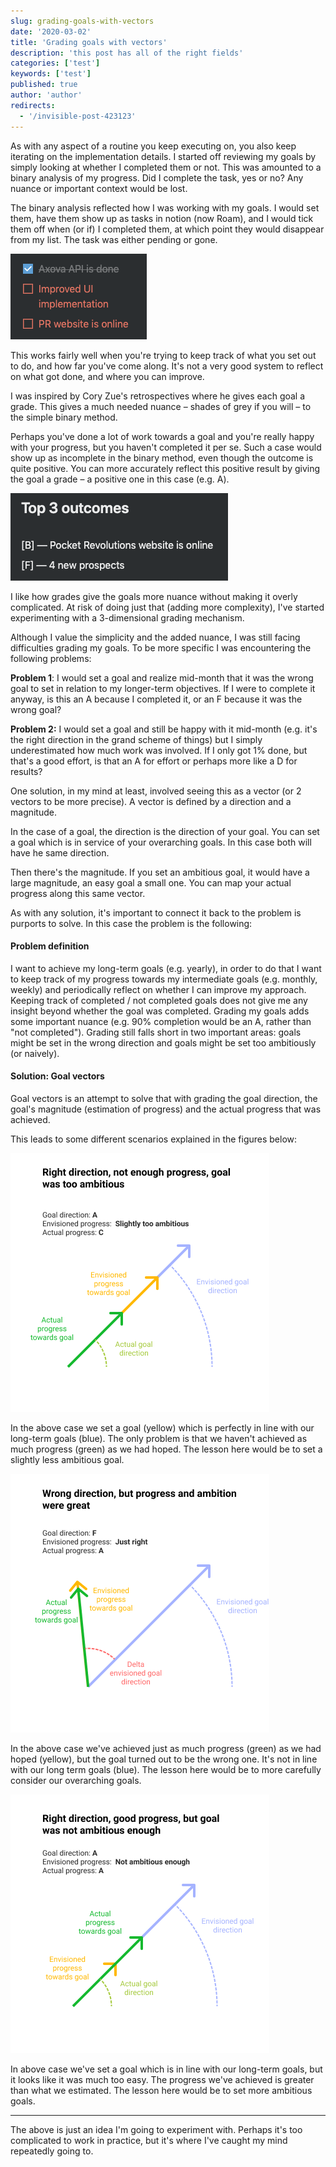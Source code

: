 ```yaml
---
slug: grading-goals-with-vectors
date: '2020-03-02'
title: 'Grading goals with vectors'
description: 'this post has all of the right fields'
categories: ['test']
keywords: ['test']
published: true
author: 'author'
redirects:
  - '/invisible-post-423123'
---
```


As with any aspect of a routine you keep executing on, you also keep iterating on the implementation details. I started off reviewing my goals by simply looking at whether I completed them or not. This was amounted to a binary analysis of my progress. Did I complete the task, yes or no? Any nuance or important context would be lost.

The binary analysis reflected how I was working with my goals. I would set them, have them show up as tasks in notion (now Roam), and I would tick them off when (or if) I completed them, at which point they would disappear from my list. The task was either pending or gone.

[![](./images/Screenshot-2020-03-02-at-14.11.53.png)](https://jessems.com/wp-content/uploads/2020/03/Screenshot-2020-03-02-at-14.11.53.png)

This works fairly well when you're trying to keep track of what you set out to do, and how far you've come along. It's not a very good system to reflect on what got done, and where you can improve.

I was inspired by Cory Zue's retrospectives where he gives each goal a grade. This gives a much needed nuance – shades of grey if you will – to the simple binary method.

Perhaps you've done a lot of work towards a goal and you're really happy with your progress, but you haven't completed it per se. Such a case would show up as incomplete in the binary method, even though the outcome is quite positive. You can more accurately reflect this positive result by giving the goal a grade – a positive one in this case (e.g. A).

[![](./images/Screenshot-2020-03-02-at-14.18.34.png)](https://jessems.com/wp-content/uploads/2020/03/Screenshot-2020-03-02-at-14.18.34.png)

I like how grades give the goals more nuance without making it overly complicated. At risk of doing just that (adding more complexity), I've started experimenting with a 3-dimensional grading mechanism.

Although I value the simplicity and the added nuance, I was still facing difficulties grading my goals. To be more specific I was encountering the following problems:

**Problem 1**: I would set a goal and realize mid-month that it was the wrong goal to set in relation to my longer-term objectives. If I were to complete it anyway, is this an A because I completed it, or an F because it was the wrong goal?

**Problem 2:** I would set a goal and still be happy with it mid-month (e.g. it's the right direction in the grand scheme of things) but I simply underestimated how much work was involved. If I only got 1% done, but that's a good effort, is that an A for effort or perhaps more like a D for results?

One solution, in my mind at least, involved seeing this as a vector (or 2 vectors to be more precise). A vector is defined by a direction and a magnitude.

In the case of a goal, the direction is the direction of your goal. You can set a goal which is in service of your overarching goals. In this case both will have he same direction.

Then there's the magnitude. If you set an ambitious goal, it would have a large magnitude, an easy goal a small one. You can map your actual progress along this same vector.

As with any solution, it's important to connect it back to the problem is purports to solve. In this case the problem is the following:

#### Problem definition

I want to achieve my long-term goals (e.g. yearly), in order to do that I want to keep track of my progress towards my intermediate goals (e.g. monthly, weekly) and periodically reflect on whether I can improve my approach. Keeping track of completed / not completed goals does not give me any insight beyond whether the goal was completed. Grading my goals adds some important nuance (e.g. 90% completion would be an A, rather than "not completed"). Grading still falls short in two important areas: goals might be set in the wrong direction and goals might be set too ambitiously (or naively).

#### Solution: Goal vectors

Goal vectors is an attempt to solve that with grading the goal direction, the  goal's magnitude (estimation of progress) and the actual progress that was achieved.

This leads to some different scenarios explained in the figures below:

[![](./images/goalvectors1.png)](https://jessems.com/wp-content/uploads/2020/03/goalvectors1.png)

In the above case we set a goal (yellow) which is perfectly in line with our long-term goals (blue). The only problem is that we haven't achieved as much progress (green) as we had hoped. The lesson here would be to set a slightly less ambitious goal.

[![](./images/goalvectors2.png)](https://jessems.com/wp-content/uploads/2020/03/goalvectors2.png)

In the above case we've achieved just as much progress (green) as we had hoped (yellow), but the goal turned out to be the wrong one. It's not in line with our long term goals (blue). The lesson here would be to more carefully consider our overarching goals.

[![](./images/goalvectors3.png)](https://jessems.com/wp-content/uploads/2020/03/goalvectors3.png)

In above case we've set a goal which is in line with our long-term goals, but it looks like it was much too easy. The progress we've achieved is greater than what we estimated. The lesson here would be to set more ambitious goals.

---

The above is just an idea I'm going to experiment with. Perhaps it's too complicated to work in practice, but it's where I've caught my mind repeatedly going to.
